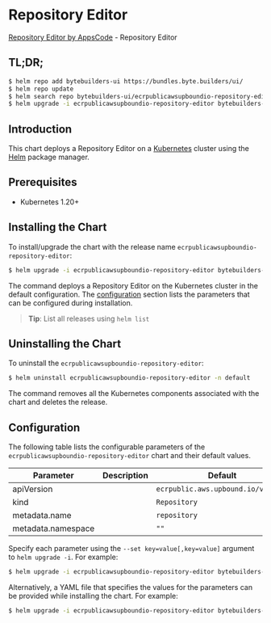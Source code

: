 # Repository Editor

[Repository Editor by AppsCode](https://byte.builders) - Repository Editor

## TL;DR;

```bash
$ helm repo add bytebuilders-ui https://bundles.byte.builders/ui/
$ helm repo update
$ helm search repo bytebuilders-ui/ecrpublicawsupboundio-repository-editor --version=v0.4.18
$ helm upgrade -i ecrpublicawsupboundio-repository-editor bytebuilders-ui/ecrpublicawsupboundio-repository-editor -n default --create-namespace --version=v0.4.18
```

## Introduction

This chart deploys a Repository Editor on a [Kubernetes](http://kubernetes.io) cluster using the [Helm](https://helm.sh) package manager.

## Prerequisites

- Kubernetes 1.20+

## Installing the Chart

To install/upgrade the chart with the release name `ecrpublicawsupboundio-repository-editor`:

```bash
$ helm upgrade -i ecrpublicawsupboundio-repository-editor bytebuilders-ui/ecrpublicawsupboundio-repository-editor -n default --create-namespace --version=v0.4.18
```

The command deploys a Repository Editor on the Kubernetes cluster in the default configuration. The [configuration](#configuration) section lists the parameters that can be configured during installation.

> **Tip**: List all releases using `helm list`

## Uninstalling the Chart

To uninstall the `ecrpublicawsupboundio-repository-editor`:

```bash
$ helm uninstall ecrpublicawsupboundio-repository-editor -n default
```

The command removes all the Kubernetes components associated with the chart and deletes the release.

## Configuration

The following table lists the configurable parameters of the `ecrpublicawsupboundio-repository-editor` chart and their default values.

|     Parameter      | Description |                    Default                    |
|--------------------|-------------|-----------------------------------------------|
| apiVersion         |             | <code>ecrpublic.aws.upbound.io/v1beta1</code> |
| kind               |             | <code>Repository</code>                       |
| metadata.name      |             | <code>repository</code>                       |
| metadata.namespace |             | <code>""</code>                               |


Specify each parameter using the `--set key=value[,key=value]` argument to `helm upgrade -i`. For example:

```bash
$ helm upgrade -i ecrpublicawsupboundio-repository-editor bytebuilders-ui/ecrpublicawsupboundio-repository-editor -n default --create-namespace --version=v0.4.18 --set apiVersion=ecrpublic.aws.upbound.io/v1beta1
```

Alternatively, a YAML file that specifies the values for the parameters can be provided while
installing the chart. For example:

```bash
$ helm upgrade -i ecrpublicawsupboundio-repository-editor bytebuilders-ui/ecrpublicawsupboundio-repository-editor -n default --create-namespace --version=v0.4.18 --values values.yaml
```
